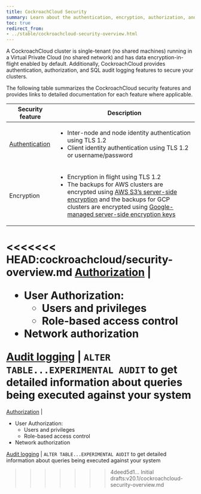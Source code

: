 ```yaml
---
title: CockroachCloud Security
summary: Learn about the authentication, encryption, authorization, and audit log features for CockroachCloud clusters.
toc: true
redirect_from:
- ../stable/cockroachcloud-security-overview.html
---
```


A CockroachCloud cluster is single-tenant (no shared machines) running in a Virtual Private Cloud (no shared network) and has data encryption-in-flight enabled by default. Additionally, CockroachCloud provides authentication, authorization, and SQL audit logging features to secure your clusters.

The following table summarizes the CockroachCloud security features and provides links to detailed documentation for each feature where applicable.

Security feature | Description
-------------|------------
[Authentication](authentication.html) | <ul><li>Inter-node and node identity authentication using TLS 1.2</li><li>Client identity authentication using TLS 1.2 or username/password</li></ul>
Encryption | <ul><li>Encryption in flight using TLS 1.2</li><li>The backups for AWS clusters are encrypted using [AWS S3’s server-side encryption](https://docs.aws.amazon.com/AmazonS3/latest/dev/UsingServerSideEncryption.html) and the backups for GCP clusters are encrypted using [Google-managed server-side encryption keys](https://cloud.google.com/storage/docs/encryption/default-keys) </li></ul>
<<<<<<< HEAD:cockroachcloud/security-overview.md
[Authorization](authorization.html) | <ul><li>User Authorization: <ul><li>Users and privileges</li><li> Role-based access control</li></ul><li>Network authorization</li></ul>
[Audit logging](sql-audit-logging.html) | `ALTER TABLE...EXPERIMENTAL AUDIT` to get detailed information about queries being executed against your system
=======
[Authorization](cockroachcloud-user-authorization.html) | <ul><li>User Authorization: <ul><li>Users and privileges</li><li> Role-based access control</li></ul><li>Network authorization</li></ul>
[Audit logging](cockroachcloud-sql-audit-logging.html) | `ALTER TABLE...EXPERIMENTAL AUDIT` to get detailed information about queries being executed against your system
>>>>>>> 4deed5d1... Initial drafts:v20.1/cockroachcloud-security-overview.md
